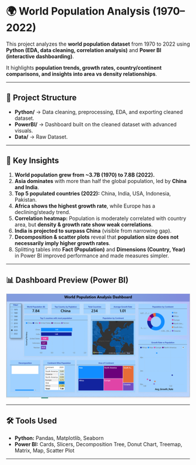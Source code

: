 # 🌍 World Population Analysis (1970–2022)

This project analyzes the **world population dataset** from 1970 to 2022 using **Python (EDA, data cleaning, correlation analysis)** and **Power BI (interactive dashboarding)**.  

It highlights **population trends, growth rates, country/continent comparisons, and insights into area vs density relationships**.

---

## 📂 Project Structure
- **Python/** → Data cleaning, preprocessing, EDA, and exporting cleaned dataset.
- **PowerBI/** → Dashboard built on the cleaned dataset with advanced visuals.
- **Data/** → Raw Dataset.

---

## 🔑 Key Insights
1. **World population grew from ~3.7B (1970) to 7.8B (2022).**
2. **Asia dominates** with more than half the global population, led by **China and India**.
3. **Top 5 populated countries (2022):** China, India, USA, Indonesia, Pakistan.
4. **Africa shows the highest growth rate**, while Europe has a declining/steady trend.
5. **Correlation heatmap:** Population is moderately correlated with country area, but **density & growth rate show weak correlations**.
6. **India is projected to surpass China** (visible from narrowing gap).
7. **Decomposition & scatter plots** reveal that **population size does not necessarily imply higher growth rates**.
8. Splitting tables into **Fact (Population)** and **Dimensions (Country, Year)** in Power BI improved performance and made measures simpler.

---

## 📊 Dashboard Preview (Power BI)
![Dashboard](PowerBI/world_pop_dashborad_powerbi.PNG)

---

## 🛠 Tools Used
- **Python:** Pandas, Matplotlib, Seaborn
- **Power BI:** Cards, Slicers, Decomposition Tree, Donut Chart, Treemap, Matrix, Map, Scatter Plot

---
